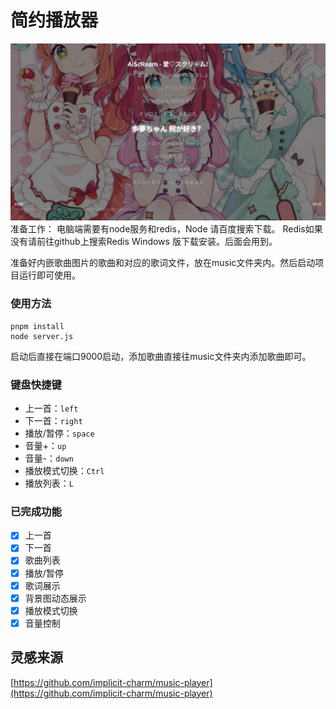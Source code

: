 # 简约播放器
![](./demo.png)
准备工作：
电脑端需要有node服务和redis，Node 请百度搜索下载。 Redis如果没有请前往github上搜索Redis Windows 版下载安装。后面会用到。

准备好内嵌歌曲图片的歌曲和对应的歌词文件，放在music文件夹内。然后启动项目运行即可使用。

### 使用方法

```base
pnpm install
node server.js
```

启动后直接在端口9000启动，添加歌曲直接往music文件夹内添加歌曲即可。

### 键盘快捷键
- 上一首：`left`
- 下一首：`right`
- 播放/暂停：`space`
- 音量+：`up`
- 音量-：`down`
- 播放模式切换：`Ctrl`
- 播放列表：`L`

### 已完成功能

- [x] 上一首
- [x] 下一首
- [x] 歌曲列表
- [x] 播放/暂停
- [x] 歌词展示
- [x] 背景图动态展示
- [x] 播放模式切换
- [x] 音量控制

## 灵感来源
[https://github.com/implicit-charm/music-player](https://github.com/implicit-charm/music-player)
